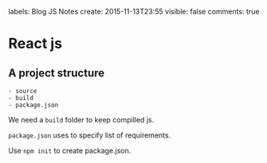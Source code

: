 labels: Blog
		JS
		Notes
create: 2015-11-13T23:55
visible: false
comments: true

# React js

## A project structure

```
- source
- build
- package.json
```
We need a ```build``` folder to keep compilled js.

```package.json``` uses to specify list of requirements.

Use ```npm init``` to create package.json.
